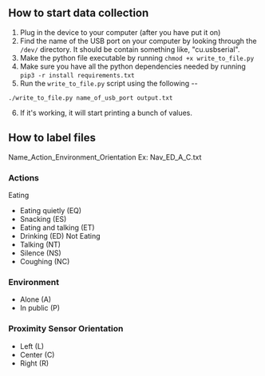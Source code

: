## How to start data collection
1. Plug in the device to your computer (after you have put it on)
2. Find the name of the USB port on your computer by looking through the `/dev/` directory. It should be contain something like, "cu.usbserial".
3. Make the python file executable by running `chmod +x write_to_file.py`
4. Make sure you have all the python dependencies needed by running `pip3 -r install requirements.txt`
5. Run the `write_to_file.py` script using the following -- 
```
./write_to_file.py name_of_usb_port output.txt
```
6. If it's working, it will start printing a bunch of values.

## How to label files
Name_Action_Environment_Orientation
Ex: Nav_ED_A_C.txt

### Actions
Eating
- Eating quietly (EQ)
- Snacking (ES)
- Eating and talking (ET)
- Drinking (ED)
Not Eating
- Talking (NT)
- Silence (NS)
- Coughing (NC)

### Environment
- Alone (A)
- In public (P)

### Proximity Sensor Orientation
- Left (L)
- Center (C)
- Right (R)
